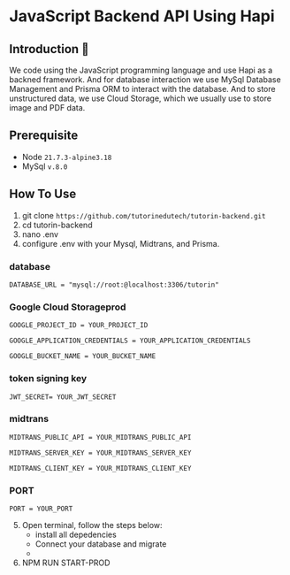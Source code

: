 # JavaScript Backend API Using Hapi

## Introduction 👋
We code using the JavaScript programming language and use Hapi as a backned framework. And for database interaction we use MySql Database Management and Prisma ORM to interact with the database. And to store unstructured data, we use Cloud Storage, which we usually use to store image and PDF data.

## Prerequisite
- Node `21.7.3-alpine3.18`
- MySql `v.8.0`

## How To Use
1. git clone `https://github.com/tutorinedutech/tutorin-backend.git`
2. cd tutorin-backend
3. nano .env
4. configure .env with your Mysql, Midtrans, and Prisma.

### database

`DATABASE_URL = "mysql://root:@localhost:3306/tutorin"`

### Google Cloud Storageprod

`GOOGLE_PROJECT_ID = YOUR_PROJECT_ID`

`GOOGLE_APPLICATION_CREDENTIALS = YOUR_APPLICATION_CREDENTIALS`

`GOOGLE_BUCKET_NAME = YOUR_BUCKET_NAME`

### token signing key

`JWT_SECRET= YOUR_JWT_SECRET`

### midtrans

`MIDTRANS_PUBLIC_API = YOUR_MIDTRANS_PUBLIC_API`

`MIDTRANS_SERVER_KEY = YOUR_MIDTRANS_SERVER_KEY`

`MIDTRANS_CLIENT_KEY = YOUR_MIDTRANS_CLIENT_KEY`

### PORT

`PORT = YOUR_PORT`
 
5.  Open terminal, follow the steps below:
    - install all depedencies
    - Connect your database and migrate
    - 
7.  NPM RUN START-PROD


